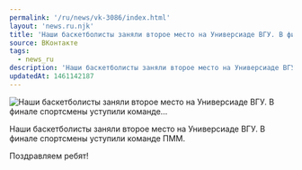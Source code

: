 ```yaml
---
permalink: '/ru/news/vk-3086/index.html'
layout: 'news.ru.njk'
title: 'Наши баскетболисты заняли второе место на Универсиаде ВГУ. В финале спортсмены уступили команде…'
source: ВКонтакте
tags:
  - news_ru
description: 'Наши баскетболисты заняли второе место на Универсиаде ВГУ. В финале спортсмены уступили команде…'
updatedAt: 1461142187
---
```

![Наши баскетболисты заняли второе место на Универсиаде ВГУ. В финале спортсмены уступили команде…](https://sun9-74.userapi.com/impf/c631420/v631420484/2986d/84rgOKIEqPU.jpg?size=1280x853&quality=96&proxy=1&sign=84b64d6783618b29ff3b369397b02401&c_uniq_tag=NXOzZuua5EIg2q_rg-D5OnVFoOZfa-wqGZiRyWUSHh4&type=album)

Наши баскетболисты заняли второе место на Универсиаде ВГУ. В финале спортсмены уступили команде ПММ.

Поздравляем ребят!
